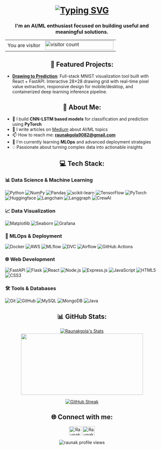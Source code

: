 <h1 align="center"><a href="https://git.io/typing-svg"><img src="https://readme-typing-svg.demolab.com?font=Fira+Code&size=28&duration=3000&pause=1000&center=true&width=435&lines=Hi%2C+I'm+Raunak+Gola" alt="Typing SVG" /></a> </h1>

<h3 align="center">I'm an AI/ML enthusiast focused on building useful and meaningful solutions.</h3>

<table align="center">
  <tr>
    <td>You are visitor</td>
    <td><img src="https://profile-counter.glitch.me/raunakgola/count.svg" alt="visitor count" height="30" width="224" /></td>
  </tr>
</table>

<h2 align="center"><b>🚀 Featured Projects:</b></h2>

- **[Drawing to Prediction](https://github.com/raunakgola/MNIST-Studio)**: Full-stack MNIST visualization tool built with React + FastAPI. Interactive 28×28 drawing grid with real-time pixel value extraction, responsive design for mobile/desktop, and containerized deep learning inference pipeline.

<h2 align="center"><b>🧠 About Me:</b></h2>

- 🔬 I build **CNN-LSTM based models** for classification and prediction using **PyTorch**
- 📝 I write articles on [Medium](https://medium.com/@raunakgola123) about AI/ML topics
- 📫 How to reach me: **raunakgola9082@gmail.com**
- 🌱 I'm currently learning **MLOps** and advanced deployment strategies
- 💡 Passionate about turning complex data into actionable insights

<h2 align="center"><b>💻 Tech Stack:</b></h2>

### 📊 Data Science & Machine Learning
![Python](https://img.shields.io/badge/python-3670A0?style=flat&logo=python&logoColor=ffdd54) ![NumPy](https://img.shields.io/badge/numpy-%23013243.svg?style=flat&logo=numpy&logoColor=white) ![Pandas](https://img.shields.io/badge/pandas-%23150458.svg?style=flat&logo=pandas&logoColor=white) ![scikit-learn](https://img.shields.io/badge/scikit--learn-%23ed9541.svg?style=flat&logo=scikit-learn&logoColor=white) ![TensorFlow](https://img.shields.io/badge/TensorFlow-%23FF6F00.svg?style=flat&logo=TensorFlow&logoColor=white) ![PyTorch](https://img.shields.io/badge/PyTorch-%23DE3412.svg?style=flat&logo=PyTorch&logoColor=white) ![Huggingface](https://img.shields.io/badge/Huggingface-%23Febc0e.svg?style=flat&logo=Huggingface&logoColor=white) ![Langchain](https://img.shields.io/badge/Langchain-%231c3c3c.svg?style=flat&logo=Langchain&logoColor=white) ![Langgraph](https://img.shields.io/badge/Langgraph-%23234a4a.svg?style=flat&logo=Langgraph&logoColor=white) ![CrewAI](https://img.shields.io/badge/CrewAI-%23ff5a50.svg?style=flat&logo=CrewAI&logoColor=white)

### 📈 Data Visualization
![Matplotlib](https://img.shields.io/badge/Matplotlib-%23ffffff.svg?style=flat&logo=Matplotlib&logoColor=black) ![Seaborn](https://img.shields.io/badge/Seaborn-%237db0bc.svg?style=flat&logo=python&logoColor=white) ![Grafana](https://img.shields.io/badge/grafana-%23f16525.svg?style=flat&logo=grafana&logoColor=white)

### 🚀 MLOps & Deployment
![Docker](https://img.shields.io/badge/docker-%230db7ed.svg?style=flat&logo=docker&logoColor=white) ![AWS](https://img.shields.io/badge/AWS-%23FF9900.svg?style=flat&logo=amazon-aws&logoColor=white) ![MLflow](https://img.shields.io/badge/MLflow-%230092e0.svg?style=flat&logo=MLflow&logoColor=white) ![DVC](https://img.shields.io/badge/DVC-%238354c6.svg?style=flat&logo=DVC&logoColor=white) ![Airflow](https://img.shields.io/badge/Airflow-%2300ad46.svg?style=flat&logo=Apache%20Airflow&logoColor=white) ![GitHub Actions](https://img.shields.io/badge/github%20actions-%232671E5.svg?style=flat&logo=githubactions&logoColor=white)

### 🌐 Web Development
![FastAPI](https://img.shields.io/badge/FastAPI-%2304988a.svg?style=flat&logo=FastAPI&logoColor=white) ![Flask](https://img.shields.io/badge/Flask-%231f1f1f.svg?style=flat&logo=Flask&logoColor=white) ![React](https://img.shields.io/badge/react-%2320232a.svg?style=flat&logo=react&logoColor=%2361DAFB) ![Node.js](https://img.shields.io/badge/node.js-6DA55F?style=flat&logo=node.js&logoColor=white) ![Express.js](https://img.shields.io/badge/express.js-%23404d59.svg?style=flat&logo=express&logoColor=%2361DAFB) ![JavaScript](https://img.shields.io/badge/javascript-%23323330.svg?style=flat&logo=javascript&logoColor=%23F7DF1E) ![HTML5](https://img.shields.io/badge/html5-%23E34F26.svg?style=flat&logo=html5&logoColor=white) ![CSS3](https://img.shields.io/badge/css3-%231572B6.svg?style=flat&logo=css3&logoColor=white)

### 🛠️ Tools & Databases
![Git](https://img.shields.io/badge/git-%23F05033.svg?style=flat&logo=git&logoColor=white) ![GitHub](https://img.shields.io/badge/github-%23121011.svg?style=flat&logo=github&logoColor=white) ![MySQL](https://img.shields.io/badge/mysql-4479A1.svg?style=flat&logo=mysql&logoColor=white) ![MongoDB](https://img.shields.io/badge/MongoDB-%234ea94b.svg?style=flat&logo=mongodb&logoColor=white) ![Java](https://img.shields.io/badge/java-%23ED8B00.svg?style=flat&logo=openjdk&logoColor=white)

<h2 align="center"><b>📊 GitHub Stats:</b></h2>

<div align="center">
  
[![Raunakgola's Stats](https://github-readme-stats.vercel.app/api?username=Raunakgola&theme=react&show_icons=true&hide_border=false&count_private=true)](https://github.com/raunakgola) 
<img width="400" height="200" src="https://github-readme-stats.vercel.app/api/top-langs/?username=raunakgola&size_weight=0.15&count_weight=0.5&layout=compact&theme=react">

<a href="https://git.io/streak-stats"><img src="https://streak-stats.demolab.com?user=raunakgola&theme=react" alt="GitHub Streak" /></a>



</div>
<h2 align="center"><b>🌐 Connect with me:</b></h2>
<p align="center">
<a href="https://www.linkedin.com/in/raunak-gola-a61b60293/" target="blank"><img align="center" src="https://raw.githubusercontent.com/rahuldkjain/github-profile-readme-generator/master/src/images/icons/Social/linked-in-alt.svg" alt="Raunak Gola LinkedIn" height="30" width="40" /></a>
<a href="https://medium.com/@raunakgola123" target="blank"><img align="center" src="https://raw.githubusercontent.com/rahuldkjain/github-profile-readme-generator/master/src/images/icons/Social/medium.svg" alt="Raunak Gola Medium" height="30" width="40" /></a>
</p>

<p align="center"> 
  <img src="https://komarev.com/ghpvc/?username=raunakgola&label=Profile%20views&color=0e75b6&style=flat" alt="raunak profile views" /> 
</p>
